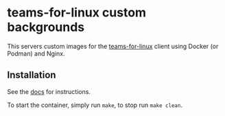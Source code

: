 # teams-for-linux custom backgrounds

This servers custom images for the [teams-for-linux](https://github.com/IsmaelMartinez/teams-for-linux/tree/develop) client using Docker (or Podman) and Nginx.

## Installation

See the [docs](https://github.com/IsmaelMartinez/teams-for-linux/tree/develop/app/config#custom-backgrounds) for instructions.

To start the container, simply run `make`, to stop run `make clean`.
